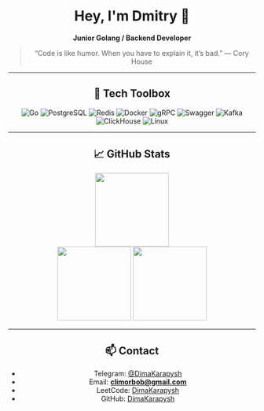 <div align="center">

# Hey, I'm Dmitry 👋  

**Junior Golang / Backend Developer**  

> “Code is like humor. When you have to explain it, it’s bad.” — Cory House  

---

## 🔧 Tech Toolbox  

![Go](https://img.shields.io/badge/Go-007ACC?style=for-the-badge&logo=go&logoColor=white)
![PostgreSQL](https://img.shields.io/badge/PostgreSQL-336791?style=for-the-badge&logo=postgresql&logoColor=white)
![Redis](https://img.shields.io/badge/Redis-CC0000?style=for-the-badge&logo=redis&logoColor=white)
![Docker](https://img.shields.io/badge/Docker-0db7ed?style=for-the-badge&logo=docker&logoColor=white)
![gRPC](https://img.shields.io/badge/gRPC-007ACC?style=for-the-badge&logo=grpc&logoColor=white)
![Swagger](https://img.shields.io/badge/Swagger-85EA2D?style=for-the-badge&logo=swagger&logoColor=black)
![Kafka](https://img.shields.io/badge/Kafka-231F20?style=for-the-badge&logo=apache-kafka&logoColor=white)
![ClickHouse](https://img.shields.io/badge/ClickHouse-FFCC01?style=for-the-badge&logo=clickhouse&logoColor=black)
![Linux](https://img.shields.io/badge/Linux-007ACC?style=for-the-badge&logo=linux&logoColor=white)

---

  

## 📈 GitHub Stats


  <img src="https://github-readme-stats.vercel.app/api?username=DimaKarapysh&show_icons=true&theme=github_dark&hide_border=true" height="150"/>
  <div>
    <img src="https://streak-stats.demolab.com?user=DimaKarapysh&theme=transparent&hide_border=true&ring=2389da&fire=2389da&currStreakNum=2389da&currStreakLabel=2389da&sideNums=999999&sideLabels=999999&dates=777777&border=00000000" height="150"/>
  <img src="https://github-readme-stats.vercel.app/api/top-langs/?username=DimaKarapysh&layout=compact&theme=github_dark&hide_border=true" height="150"/>
  </div>


---

## 📫 Contact  

- Telegram: [@DimaKarapysh](https://t.me/DimaKarapysh)  
- Email: **climorbob@gmail.com**  
- LeetCode: [DimaKarapysh](https://leetcode.com/u/DimaKarapysh/)  
- GitHub: [DimaKarapysh](https://github.com/DimaKarapysh)
  
</div>
